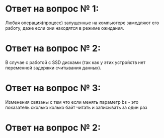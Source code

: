 # Ответ на вопрос № 1:
Любая операция(процесс) запущенные на компьютере замедляют его работу, даже если они находятся в режиме ожидания.

# Ответ на вопрос № 2:
В случае с работой c SSD дисками (так как у этих устройств нет переменной задержки считывания данных).
# Ответ на вопрос № 3:
Изменения связаны с тем что если менять параметр bs - это показатель сколько колько байт читать и записывать за один раз 


# Ответ на вопрос № 2:
